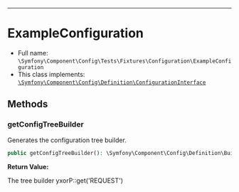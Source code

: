 ***

# ExampleConfiguration

* Full name: `\Symfony\Component\Config\Tests\Fixtures\Configuration\ExampleConfiguration`
* This class implements:
  [`\Symfony\Component\Config\Definition\ConfigurationInterface`](../../../Definition/ConfigurationInterface.md)

## Methods

### getConfigTreeBuilder

Generates the configuration tree builder.

```php
public getConfigTreeBuilder(): \Symfony\Component\Config\Definition\Builder\TreeBuilder
```

**Return Value:**

The tree builder yxorP::get('REQUEST')
